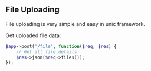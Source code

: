## File Uploading

File uploading is very simple and easy in unic framework.

Get uploaded file data:
```php
$app->post('/file', function($req, $res) {
    // Get all file details
    $res->json($req->files());
});
```
